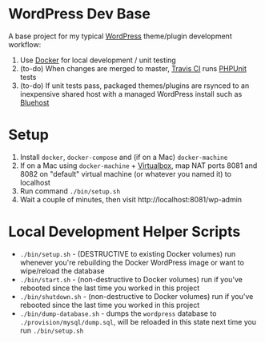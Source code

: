 # WordPress Dev Base

A base project for my typical [WordPress](https://wordpress.org/) theme/plugin development workflow:

1) Use [Docker](https://www.docker.com/) for local development / unit testing
2) (to-do) When changes are merged to master, [Travis CI](https://travis-ci.com/) runs [PHPUnit](https://phpunit.de/) tests
3) (to-do) If unit tests pass, packaged themes/plugins are rsynced to an inexpensive shared host with a managed WordPress install such as [Bluehost](https://www.bluehost.com/)

# Setup

1) Install `docker`, `docker-compose` and (if on a Mac) `docker-machine`
2) If on a Mac using `docker-machine` + [Virtualbox](https://www.virtualbox.org/), map NAT ports 8081 and 8082 on "default" virtual machine (or whatever you named it) to localhost
3) Run command `./bin/setup.sh`
4) Wait a couple of minutes, then visit http://localhost:8081/wp-admin

# Local Development Helper Scripts

* `./bin/setup.sh` - (DESTRUCTIVE to existing Docker volumes) run whenever you're rebuilding the Docker WordPress image or want to wipe/reload the database
* `./bin/start.sh` - (non-destructive to Docker volumes) run if you've rebooted since the last time you worked in this project
* `./bin/shutdown.sh` - (non-destructive to Docker volumes) run if you've rebooted since the last time you worked in this project
* `./bin/dump-database.sh` - dumps the `wordpress` database to `./provision/mysql/dump.sql`, will be reloaded in this state next time you run `./bin/setup.sh`